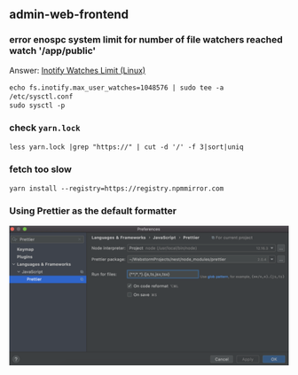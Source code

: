 ## admin-web-frontend

### error enospc system limit for number of file watchers reached watch '/app/public'

Answer: [Inotify Watches Limit (Linux)](https://intellij-support.jetbrains.com/hc/en-us/articles/15268113529362-Inotify-Watches-Limit-Linux)

```
echo fs.inotify.max_user_watches=1048576 | sudo tee -a /etc/sysctl.conf
sudo sysctl -p
```

### check `yarn.lock`

```shell
less yarn.lock |grep "https://" | cut -d '/' -f 3|sort|uniq
```

### fetch too slow

```
yarn install --registry=https://registry.npmmirror.com
```


### Using Prettier as the default formatter

![](dev/webstorm-prettier-settings.png)